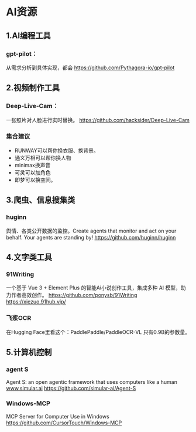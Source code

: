 # AI资源
## 1.AI编程工具
  ### gpt-pilot：
  从需求分析到具体实现，都会
  https://github.com/Pythagora-io/gpt-pilot
    
## 2.视频制作工具
  ### Deep-Live-Cam：
  一张照片对人脸进行实时替换。
  https://github.com/hacksider/Deep-Live-Cam
  ### 集合建议
  - RUNWAY可以帮你换衣服、换背景。
  - 通义万相可以帮你换人物
  - minimax换声音
  - 可灵可以加角色
  - 即梦可以换空间。
    
## 3.爬虫、信息搜集类
  ### huginn
  舆情、各类公开数据的监控。Create agents that monitor and act on your behalf. Your agents are standing by!
  https://github.com/huginn/huginn
    
## 4.文字类工具
  ### 91Writing
  一个基于 Vue 3 + Element Plus 的智能Ai小说创作工具，集成多种 AI 模型，助力作者高效创作。
  https://github.com/ponysb/91Writing
  https://xiezuo.91hub.vip/
  ### 飞浆OCR
  在Hugging Face里看这个：PaddlePaddle/PaddleOCR-VL
  只有0.9B的参数量。

## 5.计算机控制
  ### agent S
  Agent S: an open agentic framework that uses computers like a human
  www.simular.ai
  https://github.com/simular-ai/Agent-S
  ### Windows-MCP
  MCP Server for Computer Use in Windows
  https://github.com/CursorTouch/Windows-MCP
